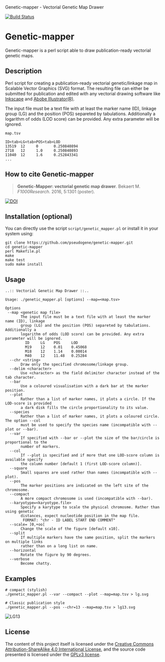 Genetic-mapper - Vectorial Genetic Map Drawer

[![Build Status](https://travis-ci.org/pseudogene/genetic-mapper.svg?branch=master)](https://travis-ci.org/pseudogene/genetic-mapper)

# Genetic-mapper

Genetic-mapper is a perl script able to draw publication-ready vectorial genetic maps.

## Description

Perl script for creating a publication-ready vectorial genetic/linkage map in Scalable Vector Graphics (SVG) format. The resulting file can either be submitted for publication and edited with any vectorial drawing software like [Inkscape](https://inkscape.org/) and [Abobe Illustrator(R)](http://www.adobe.com/uk/products/illustrator.html).

The input file must be a text file with at least the marker name (ID), linkage group (LG) and the position (POS) separeted by tabulations. Additionally a logarithm of odds (LOD score) can be provided. Any extra parameter will be ignored.

```
map.tsv

ID<tab>LG<tab>POS<tab>LOD
13519  12     0       0.250840894
2718   12     1.0     0.250840893
11040  12     1.6     0.252843341
...
```

## How to cite Genetic-mapper

>**Genetic-Mapper: vectorial genetic map drawer**.
>Bekaert M.
>_F1000Research_. 2016, 5:1301 (poster).

[![DOI](https://img.shields.io/badge/DOI-10.7490%2Ff1000research.1112266.1-blue.svg)](http://dx.doi.org/10.7490/f1000research.1112266.1)

## Installation (optional)

You can directly use the script `script/genetic_mapper.pl` or install it in your system using:

```
git clone https://github.com/pseudogene/genetic-mapper.git
cd genetic-mapper
perl Makefile.pl
make
make test
sudo make install
```

## Usage

```
..:: Vectorial Genetic Map Drawer ::..

Usage: ./genetic_mapper.pl [options] --map=<map.tsv>

Options
 --map <genetic map file>
       The input file must be a text file with at least the marker name (ID), linkage
       group (LG) and the position (POS) separeted by tabulations. Additionally a
       logarithm of odds (LOD score) can be provided. Any extra parameter will be ignored.
         ID     LG    POS     LOD
         M19    12    0.01    0.45068
         M18    12    1.14    0.00014
         M40    12    11.48   0.25284
  --chr <string>
       Draw only the specified chromosome/linkage group.
  --delim <character>
       Use <character> as the field delimiter character instead of the tab character.
  --bar
       Use a coloured visualisation with a dark bar at the marker position.
  --plot
       Rather than a list of marker names, it plots a circle. If the LOD-score is provided
       a dark disk fills the circle proportionality to its value.
  --species
       Rather than a list of marker names, it plots a coloured circle. The option --col
       must be used to specify the species name (incompatible with --plot or --bar).
  --var
       If specified with --bar or --plot the size of the bar/circle is proportional to the
       number of markers.
  --col
       If --plot is specified and if more that one LOD-score column is available specify
       the column number [default 1 (first LOD-score column)].
  --square
       Small squares are used rather than names (incompatible with --plot).
  --pos
       The marker positions are indicated on the left site of the chromosome.
  --compact
       A more compact chromosome is used (incompatible with --bar).
  --karyotype=<karyotype.file>
       Specify a karytype to scale the physical chromosme. Rather than using genetic
       distances, expect nucleotide position in the map file.
        FORMAT: "chr - ID LABEL START END COMMENT"
  --scale= ]0,+oo[
       Change the scale of the figure [default x10].
  --split
       If multiple markers have the same position, split the markers on multiple links
       rather than on a long list on name.
  --horizontal
       Rotate the figure by 90 degrees.
  --verbose
       Become chatty.
```

## Examples

```
# compact (stylish)
./genetic_mapper.pl --var --compact --plot --map=map.tsv > lg.svg

# Classic publication style
./genetic_mapper.pl --pos --chr=13 --map=map.tsv > lg13.svg
```

![LG13](lg13.png "LG13 compact or classic")

## License
The content of this project itself is licensed under the [Creative Commons Attribution-ShareAlike 4.0 International License](http://creativecommons.org/licenses/by-sa/4.0/), and the source code presented is licensed under the [GPLv3 license](http://www.gnu.org/licenses/gpl-3.0.html).
